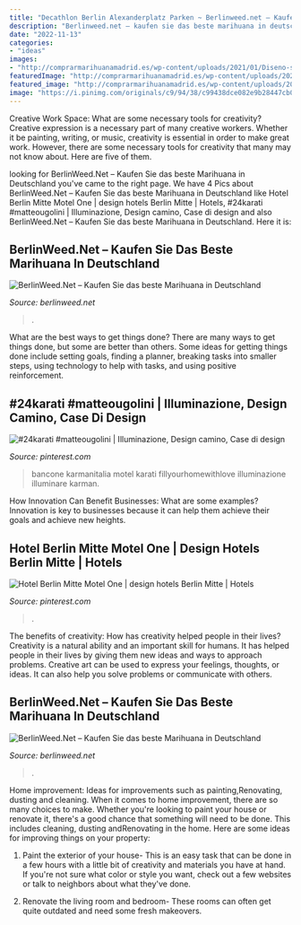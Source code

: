 ```yaml
---
title: "Decathlon Berlin Alexanderplatz Parken ~ Berlinweed.net – Kaufen Sie Das Beste Marihuana In Deutschland"
description: "Berlinweed.net – kaufen sie das beste marihuana in deutschland"
date: "2022-11-13"
categories:
- "ideas"
images:
- "http://comprarmarihuanamadrid.es/wp-content/uploads/2021/01/Diseno-sin-titulo-96.jpg"
featuredImage: "http://comprarmarihuanamadrid.es/wp-content/uploads/2021/01/Diseno-sin-titulo-87.jpg"
featured_image: "http://comprarmarihuanamadrid.es/wp-content/uploads/2021/01/Diseno-sin-titulo-87.jpg"
image: "https://i.pinimg.com/originals/c9/94/38/c99438dce082e9b28447cb0993a51f90.jpg"
---
```



Creative Work Space: What are some necessary tools for creativity?
Creative expression is a necessary part of many creative workers. Whether it be painting, writing, or music, creativity is essential in order to make great work. However, there are some necessary tools for creativity that many may not know about. Here are five of them.

	

		
looking for BerlinWeed.Net – Kaufen Sie das beste Marihuana in Deutschland you've came to the right page. We have 4 Pics about BerlinWeed.Net – Kaufen Sie das beste Marihuana in Deutschland like Hotel Berlin Mitte Motel One | design hotels Berlin Mitte | Hotels, #24karati #matteougolini | Illuminazione, Design camino, Case di design and also BerlinWeed.Net – Kaufen Sie das beste Marihuana in Deutschland. Here it is:
		
    
## BerlinWeed.Net – Kaufen Sie Das Beste Marihuana In Deutschland

<img loading=lazy src="http://comprarmarihuanamadrid.es/wp-content/uploads/2021/01/Diseno-sin-titulo-87.jpg" onerror="this.onerror=null;this.src='https://tse3.mm.bing.net/th?id=OIP.hCocI8a6H7aGBVEWtJY1OgAAAA&amp;pid=15.1';" alt="BerlinWeed.Net – Kaufen Sie das beste Marihuana in Deutschland">

_Source: berlinweed.net_

>. 

	

What are the best ways to get things done?
There are many ways to get things done, but some are better than others. Some ideas for getting things done include setting goals, finding a planner, breaking tasks into smaller steps, using technology to help with tasks, and using positive reinforcement.

    
## #24karati #matteougolini | Illuminazione, Design Camino, Case Di Design

<img loading=lazy src="https://i.pinimg.com/originals/75/a3/c5/75a3c51ab9457559490ddf68b7c16507.jpg" onerror="this.onerror=null;this.src='https://tse1.mm.bing.net/th?id=OIP.sqyF0sR5YSFKSuzHNbXjWwHaE8&amp;pid=15.1';" alt="#24karati #matteougolini | Illuminazione, Design camino, Case di design">

_Source: pinterest.com_

>bancone karmanitalia motel karati fillyourhomewithlove illuminazione illuminare karman. 

	

How Innovation Can Benefit Businesses: What are some examples?
Innovation is key to businesses because it can help them achieve their goals and achieve new heights.

    
## Hotel Berlin Mitte Motel One | Design Hotels Berlin Mitte | Hotels

<img loading=lazy src="https://i.pinimg.com/originals/c9/94/38/c99438dce082e9b28447cb0993a51f90.jpg" onerror="this.onerror=null;this.src='https://tse3.mm.bing.net/th?id=OIP.5b05TVxckZuHVRqConuXpAHaLG&amp;pid=15.1';" alt="Hotel Berlin Mitte Motel One | design hotels Berlin Mitte | Hotels">

_Source: pinterest.com_

>. 

	

The benefits of creativity: How has creativity helped people in their lives?
Creativity is a natural ability and an important skill for humans. It has helped people in their lives by giving them new ideas and ways to approach problems. Creative art can be used to express your feelings, thoughts, or ideas. It can also help you solve problems or communicate with others.

    
## BerlinWeed.Net – Kaufen Sie Das Beste Marihuana In Deutschland

<img loading=lazy src="http://comprarmarihuanamadrid.es/wp-content/uploads/2021/01/Diseno-sin-titulo-96.jpg" onerror="this.onerror=null;this.src='https://tse3.mm.bing.net/th?id=OIP.kDlS9KH9Y9EbNP9A4TwfIgAAAA&amp;pid=15.1';" alt="BerlinWeed.Net – Kaufen Sie das beste Marihuana in Deutschland">

_Source: berlinweed.net_

>. 

	

Home improvement: Ideas for improvements such as painting,Renovating, dusting and cleaning.
When it comes to home improvement, there are so many choices to make. Whether you're looking to paint your house or renovate it, there's a good chance that something will need to be done. This includes cleaning, dusting andRenovating in the home. Here are some ideas for improving things on your property: 
1. Paint the exterior of your house- This is an easy task that can be done in a few hours with a little bit of creativity and materials you have at hand. If you're not sure what color or style you want, check out a few websites or talk to neighbors about what they've done. 

2. Renovate the living room and bedroom- These rooms can often get quite outdated and need some fresh makeovers.

